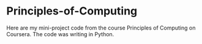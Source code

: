 # Principles-of-Computing
Here are my mini-project code from the course Principles of Computing on Coursera. The code was writing in Python.
